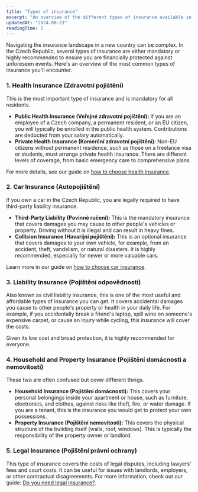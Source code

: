 ```yaml
---
title: "Types of insurance"
excerpt: "An overview of the different types of insurance available in Czechia."
updatedAt: "2024-08-23"
readingTime: 5
---
```


Navigating the insurance landscape in a new country can be complex. In the Czech Republic, several types of insurance are either mandatory or highly recommended to ensure you are financially protected against unforeseen events. Here's an overview of the most common types of insurance you'll encounter.

### 1. Health Insurance (Zdravotní pojištění)

This is the most important type of insurance and is mandatory for all residents.

*   **Public Health Insurance (Veřejné zdravotní pojištění):** If you are an employee of a Czech company, a permanent resident, or an EU citizen, you will typically be enrolled in the public health system. Contributions are deducted from your salary automatically.
*   **Private Health Insurance (Komerční zdravotní pojištění):** Non-EU citizens without permanent residence, such as those on a freelance visa or students, must arrange private health insurance. There are different levels of coverage, from basic emergency care to comprehensive plans.

For more details, see our guide on [how to choose health insurance](/guides/insurance/how-to-choose-health-insurance).

### 2. Car Insurance (Autopojištění)

If you own a car in the Czech Republic, you are legally required to have third-party liability insurance.

*   **Third-Party Liability (Povinné ručení):** This is the mandatory insurance that covers damages you may cause to other people's vehicles or property. Driving without it is illegal and can result in heavy fines.
*   **Collision Insurance (Havarijní pojištění):** This is an optional insurance that covers damages to your own vehicle, for example, from an accident, theft, vandalism, or natural disasters. It is highly recommended, especially for newer or more valuable cars.

Learn more in our guide on [how to choose car insurance](/guides/insurance/how-to-choose-car-insurance).

### 3. Liability Insurance (Pojištění odpovědnosti)

Also known as civil liability insurance, this is one of the most useful and affordable types of insurance you can get. It covers accidental damages you cause to other people's property or health in your daily life. For example, if you accidentally break a friend's laptop, spill wine on someone's expensive carpet, or cause an injury while cycling, this insurance will cover the costs.

Given its low cost and broad protection, it is highly recommended for everyone.

### 4. Household and Property Insurance (Pojištění domácnosti a nemovitosti)

These two are often confused but cover different things.

*   **Household Insurance (Pojištění domácnosti):** This covers your personal belongings inside your apartment or house, such as furniture, electronics, and clothes, against risks like theft, fire, or water damage. If you are a tenant, this is the insurance you would get to protect your own possessions.
*   **Property Insurance (Pojištění nemovitosti):** This covers the physical structure of the building itself (walls, roof, windows). This is typically the responsibility of the property owner or landlord.

### 5. Legal Insurance (Pojištění právní ochrany)

This type of insurance covers the costs of legal disputes, including lawyers' fees and court costs. It can be useful for issues with landlords, employers, or other contractual disagreements. For more information, check out our guide: [Do you need legal insurance?](/guides/insurance/do-you-need-legal-insurance).
